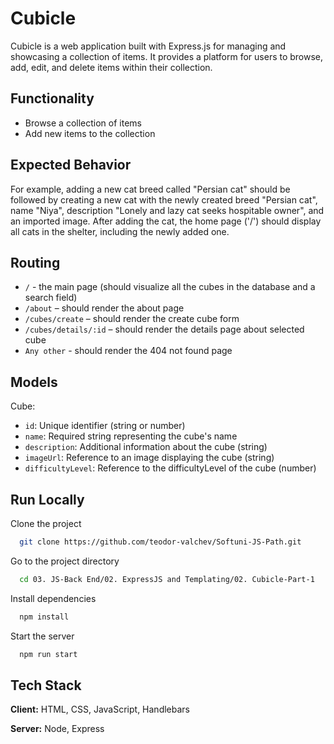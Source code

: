 
# Cubicle

Cubicle is a web application built with Express.js for managing and showcasing a collection of items. It provides a platform for users to browse, add, edit, and delete items within their collection.

## Functionality

- Browse a collection of items
- Add new items to the collection

## Expected Behavior

For example, adding a new cat breed called "Persian cat" should be followed by creating a new cat with the newly created breed "Persian cat", name "Niya", description "Lonely and lazy cat seeks hospitable owner", and an imported image. After adding the cat, the home page ('/') should display all cats in the shelter, including the newly added one.
## Routing

- `/` - the main page (should visualize all the cubes in the database and a search field)
- `/about` – should render the about page
- `/cubes/create` – should render the create cube form
- `/cubes/details/:id` – should render the details page about selected cube
- `Any other` - should render the 404 not found page

## Models
Cube:

- `id`: Unique identifier (string or number)
- `name`: Required string representing the cube's name
- `description`: Additional information about the cube (string)
- `imageUrl`: Reference to an image displaying the cube (string)
- `difficultyLevel`: Reference to the difficultyLevel of the cube (number)

## Run Locally

Clone the project

```bash
  git clone https://github.com/teodor-valchev/Softuni-JS-Path.git
```

Go to the project directory

```bash
  cd 03. JS-Back End/02. ExpressJS and Templating/02. Cubicle-Part-1
```

Install dependencies

```bash
  npm install
```

Start the server

```bash
  npm run start
```


## Tech Stack

**Client:** HTML, CSS, JavaScript, Handlebars

**Server:** Node, Express

